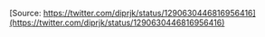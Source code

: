 [Source: https://twitter.com/diprjk/status/1290630446816956416](https://twitter.com/diprjk/status/1290630446816956416)